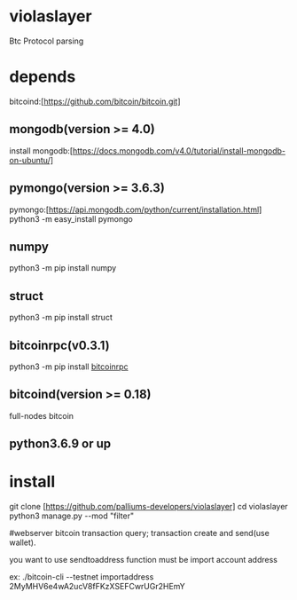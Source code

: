 # violaslayer
Btc Protocol parsing

# depends
bitcoind:[https://github.com/bitcoin/bitcoin.git] 

## mongodb(version >= 4.0)
install mongodb:[https://docs.mongodb.com/v4.0/tutorial/install-mongodb-on-ubuntu/]

## pymongo(version >= 3.6.3)
pymongo:[https://api.mongodb.com/python/current/installation.html]
python3 -m easy_install pymongo

## numpy
python3 -m pip install numpy

## struct
python3 -m pip install struct

## bitcoinrpc(v0.3.1)

python3 -m pip install [bitcoinrpc](https://pypi.org/project/bitcoinrpc/)

## bitcoind(version >= 0.18)
full-nodes bitcoin
## python3.6.9 or up

# install
git clone [https://github.com/palliums-developers/violaslayer]
cd violaslayer
python3 manage.py --mod "filter"


#webserver
bitcoin transaction query; transaction create and send(use wallet).

you want to use sendtoaddress function must be import account address

ex:
  ./bitcoin-cli --testnet importaddress 2MyMHV6e4wA2ucV8fFKzXSEFCwrUGr2HEmY
